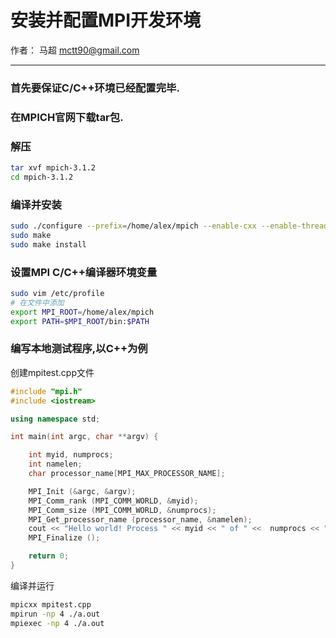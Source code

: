 # 安装并配置MPI开发环境

作者： 马超 mctt90@gmail.com

---

###  首先要保证C/C++环境已经配置完毕.
###  在MPICH官网下载tar包.
###  解压

```bash
tar xvf mpich-3.1.2
cd mpich-3.1.2
```
### 编译并安装

```bash
sudo ./configure --prefix=/home/alex/mpich --enable-cxx --enable-threads=multiple --enable-sharedlibs=gcc --with-mpe --disable-f77 --disable-f90 --disable-fortran
sudo make
sudo make install
```
### 设置MPI C/C++编译器环境变量

```bash
sudo vim /etc/profile
# 在文件中添加
export MPI_ROOT=/home/alex/mpich
export PATH=$MPI_ROOT/bin:$PATH
```

### 编写本地测试程序,以C++为例
创建mpitest.cpp文件

```c++
#include "mpi.h"
#include <iostream>

using namespace std;

int main(int argc, char **argv) {

    int myid, numprocs;
    int namelen;
    char processor_name[MPI_MAX_PROCESSOR_NAME];

    MPI_Init (&argc, &argv);
    MPI_Comm_rank (MPI_COMM_WORLD, &myid);
    MPI_Comm_size (MPI_COMM_WORLD, &numprocs);
    MPI_Get_processor_name (processor_name, &namelen);
    cout << "Hello world! Process " << myid << " of " <<  numprocs << " on " << processor_name;
    MPI_Finalize ();

    return 0;
}
```
编译并运行
```bash
mpicxx mpitest.cpp
mpirun -np 4 ./a.out
mpiexec -np 4 ./a.out
```
